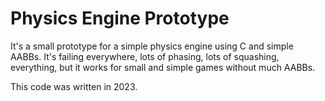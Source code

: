 # Physics Engine Prototype

It's a small prototype for a simple physics engine using C and
simple AABBs. It's failing everywhere, lots of phasing, lots of
squashing, everything, but it works for small and simple games
without much AABBs.

This code was written in 2023.

